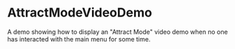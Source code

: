 # AttractModeVideoDemo
 A demo showing how to display an "Attract Mode" video demo when no one has interacted with the main menu for some time.
